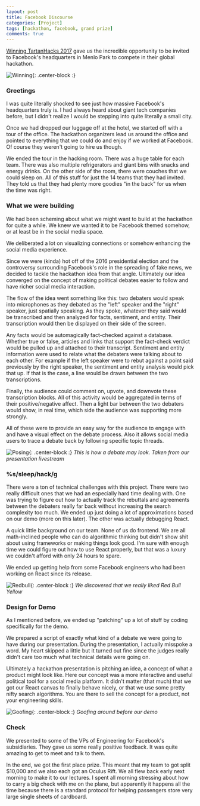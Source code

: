 ```yaml
---
layout: post
title: Facebook Discourse
categories: [Project]
tags: [hackathon, facebook, grand prize]
comments: true
---
```


[Winning TartanHacks 2017](../resistar) gave us the incredible opportunity to be invited to Facebook's headquarters in Menlo Park to compete in their global hackathon.

![Winning](../../assets/posts/fbd/winning.jpg){: .center-block :}

### Greetings
I was quite literally shocked to see just how massive Facebook's headquarters truly is. I had always heard about giant tech companies before, but I didn't realize I would be stepping into quite literally a small city.

Once we had dropped our luggage off at the hotel, we started off with a tour of the office. The hackathon organizers lead us around the office and pointed to everything that we could do and enjoy if we worked at Facebook. Of course they weren't going to hire us though.

We ended the tour in the hacking room. There was a huge table for each team. There was also multiple refrigerators and giant bins with snacks and energy drinks. On the other side of the room, there were couches that we could sleep on. All of this stuff for just the 14 teams that they had invited. They told us that they had plenty more goodies "in the back" for us when the time was right.

### What we were building
We had been scheming about what we might want to build at the hackathon for quite a while. We knew we wanted it to be Facebook themed somehow, or at least be in the social media space.

We deliberated a lot on visualizing connections or somehow enhancing the social media experience.

Since we were (kinda) hot off of the 2016 presidential election and the controversy surrounding Facebook's role in the spreading of fake news, we decided to tackle the hackathon idea from that angle. Ultimately our idea converged on the concept of making political debates easier to follow and have richer social media interaction.

The flow of the idea went something like this: two debaters would speak into microphones as they debated as the "left" speaker and the "right" speaker, just spatially speaking. As they spoke, whatever they said would be transcribed and then analyzed for facts, sentiment, and entity. Their transcription would then be displayed on their side of the screen.

Any facts would be automagically fact-checked against a database. Whether true or false, articles and links that support the fact-check verdict would be pulled up and attached to their transcript. Sentiment and entity information were used to relate what the debaters were talking about to each other. For example if the left speaker were to rebut against a point said previously by the right speaker, the sentiment and entity analysis would pick that up. If that is the case, a line would be drawn between the two transcriptions.

Finally, the audience could comment on, upvote, and downvote these transcription blocks. All of this activity would be aggregated in terms of their positive/negative affect. Then a light bar between the two debaters would show, in real time, which side the audience was supporting more strongly.

All of these were to provide an easy way for the audience to engage with and have a visual effect on the debate process. Also it allows social media users to trace a debate back by following specific topic threads.

![Posing](../../assets/posts/fbd/presentation.jpg){: .center-block :}
*This is how a debate may look. Taken from our presentation livestream*

### %s/sleep/hack/g
There were a ton of technical challenges with this project. There were two really difficult ones that we had an especially hard time dealing with. One was trying to figure out how to actually track the rebuttals and agreements between the debaters really far back without increasing the search complexity too much. We ended up just doing a lot of approximations based on our demo (more on this later). The other was actually debugging React.

A quick little background on our team. None of us do frontend. We are all math-inclined people who can do algorithmic thinking but didn't show shit about using frameworks or making things look good. I'm sure with enough time we could figure out how to use React properly, but that was a luxury we couldn't afford with only 24 hours to spare.

We ended up getting help from some Facebook engineers who had been working on React since its release.

![Redbull](../../assets/posts/fbd/redbull.jpg){: .center-block :}
*We discovered that we really liked Red Bull Yellow*

### Design for Demo
As I mentioned before, we ended up "patching" up a lot of stuff by coding specifically for the demo.

We prepared a script of exactly what kind of a debate we were going to have during our presentation. During the presentation, I actually misspoke a word. My heart skipped a little but it turned out fine since the judges really didn't care too much what technical details were going on.

Ultimately a hackathon presentation is pitching an idea, a concept of what a product might look like. Here our concept was a more interactive and useful political tool for a social media platform. It didn't matter (that much) that we got our React canvas to finally behave nicely, or that we use some pretty nifty search algorithms. You are there to sell the concept for a product, not your engineering skills.

![Goofing](../../assets/posts/fbd/logo.jpg){: .center-block :}
*Goofing around before our demo*

### Check

We presented to some of the VPs of Engineering for Facebook's subsidiaries. They gave us some really positive feedback. It was quite amazing to get to meet and talk to them.

In the end, we got the first place prize. This meant that my team to got split $10,000 and we also each got an Oculus Rift. We all flew back early next morning to make it to our lectures. I spent all morning stressing about how to carry a big check with me on the plane, but apparently it happens all the time because there is a standard protocol for helping passengers store very large single sheets of cardboard.